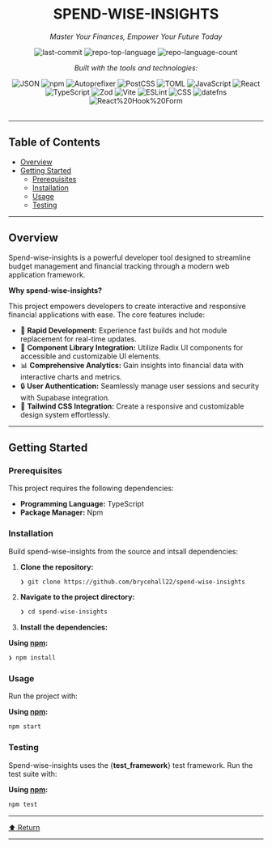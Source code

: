 <div id="top">

<!-- HEADER STYLE: CLASSIC -->
<div align="center">


# SPEND-WISE-INSIGHTS

<em>Master Your Finances, Empower Your Future Today</em>

<!-- BADGES -->
<img src="https://img.shields.io/github/last-commit/brycehall22/spend-wise-insights?style=flat&logo=git&logoColor=white&color=0080ff" alt="last-commit">
<img src="https://img.shields.io/github/languages/top/brycehall22/spend-wise-insights?style=flat&color=0080ff" alt="repo-top-language">
<img src="https://img.shields.io/github/languages/count/brycehall22/spend-wise-insights?style=flat&color=0080ff" alt="repo-language-count">

<em>Built with the tools and technologies:</em>

<img src="https://img.shields.io/badge/JSON-000000.svg?style=flat&logo=JSON&logoColor=white" alt="JSON">
<img src="https://img.shields.io/badge/npm-CB3837.svg?style=flat&logo=npm&logoColor=white" alt="npm">
<img src="https://img.shields.io/badge/Autoprefixer-DD3735.svg?style=flat&logo=Autoprefixer&logoColor=white" alt="Autoprefixer">
<img src="https://img.shields.io/badge/PostCSS-DD3A0A.svg?style=flat&logo=PostCSS&logoColor=white" alt="PostCSS">
<img src="https://img.shields.io/badge/TOML-9C4121.svg?style=flat&logo=TOML&logoColor=white" alt="TOML">
<img src="https://img.shields.io/badge/JavaScript-F7DF1E.svg?style=flat&logo=JavaScript&logoColor=black" alt="JavaScript">
<img src="https://img.shields.io/badge/React-61DAFB.svg?style=flat&logo=React&logoColor=black" alt="React">
<br>
<img src="https://img.shields.io/badge/TypeScript-3178C6.svg?style=flat&logo=TypeScript&logoColor=white" alt="TypeScript">
<img src="https://img.shields.io/badge/Zod-3E67B1.svg?style=flat&logo=Zod&logoColor=white" alt="Zod">
<img src="https://img.shields.io/badge/Vite-646CFF.svg?style=flat&logo=Vite&logoColor=white" alt="Vite">
<img src="https://img.shields.io/badge/ESLint-4B32C3.svg?style=flat&logo=ESLint&logoColor=white" alt="ESLint">
<img src="https://img.shields.io/badge/CSS-663399.svg?style=flat&logo=CSS&logoColor=white" alt="CSS">
<img src="https://img.shields.io/badge/datefns-770C56.svg?style=flat&logo=date-fns&logoColor=white" alt="datefns">
<img src="https://img.shields.io/badge/React%20Hook%20Form-EC5990.svg?style=flat&logo=React-Hook-Form&logoColor=white" alt="React%20Hook%20Form">

</div>
<br>

---

## Table of Contents

- [Overview](#overview)
- [Getting Started](#getting-started)
    - [Prerequisites](#prerequisites)
    - [Installation](#installation)
    - [Usage](#usage)
    - [Testing](#testing)

---

## Overview

Spend-wise-insights is a powerful developer tool designed to streamline budget management and financial tracking through a modern web application framework.

**Why spend-wise-insights?**

This project empowers developers to create interactive and responsive financial applications with ease. The core features include:

- 🚀 **Rapid Development:** Experience fast builds and hot module replacement for real-time updates.
- 🎨 **Component Library Integration:** Utilize Radix UI components for accessible and customizable UI elements.
- 📊 **Comprehensive Analytics:** Gain insights into financial data with interactive charts and metrics.
- 🔒 **User Authentication:** Seamlessly manage user sessions and security with Supabase integration.
- 🎨 **Tailwind CSS Integration:** Create a responsive and customizable design system effortlessly.

---

## Getting Started

### Prerequisites

This project requires the following dependencies:

- **Programming Language:** TypeScript
- **Package Manager:** Npm

### Installation

Build spend-wise-insights from the source and intsall dependencies:

1. **Clone the repository:**

    ```sh
    ❯ git clone https://github.com/brycehall22/spend-wise-insights
    ```

2. **Navigate to the project directory:**

    ```sh
    ❯ cd spend-wise-insights
    ```

3. **Install the dependencies:**

**Using [npm](https://www.npmjs.com/):**

```sh
❯ npm install
```

### Usage

Run the project with:

**Using [npm](https://www.npmjs.com/):**

```sh
npm start
```

### Testing

Spend-wise-insights uses the {__test_framework__} test framework. Run the test suite with:

**Using [npm](https://www.npmjs.com/):**

```sh
npm test
```

---

<div align="left"><a href="#top">⬆ Return</a></div>

---
